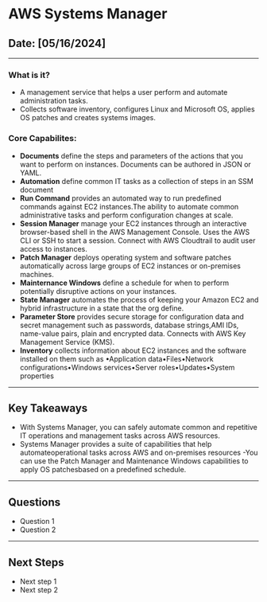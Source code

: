 # AWS Systems Manager

## Date: [05/16/2024]

---

### What is it?

- A management service that helps a user perform and automate administration tasks.
- Collects software inventory, configures Linux and Microsoft OS, applies OS patches and creates systems images. 

### Core Capabilites:

- **Documents** define the steps and parameters of the actions that you want to perform on instances. Documents can be authored in JSON or YAML. 
- **Automation** define common IT tasks as a collection of steps in an SSM document
- **Run Command** provides an automated way to run predefined commands against EC2 instances.The ability to automate common administrative tasks and perform configuration changes at scale.
- **Session Manager** manage your EC2 instances through an interactive browser-based shell in the AWS Management Console. Uses the AWS CLI or SSH to start a session. Connect with AWS Cloudtrail to audit user access to instances.
- **Patch Manager** deploys operating system and software patches automatically across large groups of EC2 instances or on-premises machines.
- **Mainternance Windows** define a schedule for when to perform potentially disruptive actions on your instances.
- **State Manager** automates the process of keeping your Amazon EC2 and hybrid infrastructure in a state that the org define.
- **Parameter Store** provides secure storage for configuration data and secret management such as passwords, database strings,AMI IDs, name-value pairs, plain and encrypted data. Connects with AWS Key Management Service (KMS). 
- **Inventory** collects information about EC2 instances and the software installed on them such as •Application data•Files•Network configurations•Windows services•Server roles•Updates•System properties

---

## Key Takeaways

- With Systems Manager, you can safely automate common and repetitive IT operations and management tasks across AWS resources.
- Systems Manager provides a suite of capabilities that help automateoperational tasks across AWS and on-premises resources
-You can use the Patch Manager and Maintenance Windows capabilities to apply OS patchesbased on a predefined schedule.

---

## Questions

- Question 1
- Question 2

---

## Next Steps

- Next step 1
- Next step 2

